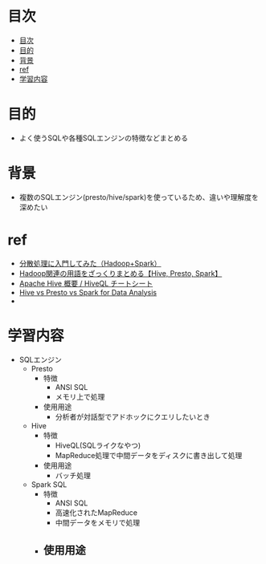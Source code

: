 # 目次
- [目次](#目次)
- [目的](#目的)
- [背景](#背景)
- [ref](#ref)
- [学習内容](#学習内容)
# 目的
- よく使うSQLや各種SQLエンジンの特徴などまとめる
# 背景
- 複数のSQLエンジン(presto/hive/spark)を使っているため、違いや理解度を深めたい
# ref
- [分散処理に入門してみた（Hadoop+Spark）](https://www.casleyconsulting.co.jp/blog/engineer/150/)
- [Hadoop関連の用語をざっくりまとめる【Hive, Presto, Spark】](https://qiita.com/tetsuro731/items/64abce51021c904bb7ab#%E3%82%AF%E3%82%A8%E3%83%AA%E3%82%A8%E3%83%B3%E3%82%B8%E3%83%B3)
- [Apache Hive 概要 / HiveQL チートシート](https://qiita.com/esakik/items/c9659e2496362b914e6d)
- [Hive vs Presto vs Spark for Data Analysis](https://ahana.io/learn/comparisons/hive-vs-presto-vs-spark/)
- []()
# 学習内容
- SQLエンジン
  - Presto
    - 特徴
      - ANSI SQL
      - メモリ上で処理
    - 使用用途
      - 分析者が対話型でアドホックにクエリしたいとき
  - Hive
    - 特徴
      - HiveQL(SQLライクなやつ)
      - MapReduce処理で中間データをディスクに書き出して処理
    - 使用用途 
      - バッチ処理
  - Spark SQL
    - 特徴
      - ANSI SQL
      - 高速化されたMapReduce
      - 中間データをメモリで処理
    - 使用用途
      - 